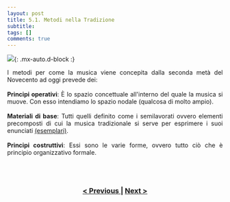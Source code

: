 ```yaml
---
layout: post
title: 5.1. Metodi nella Tradizione
subtitle:
tags: []
comments: true
---
```


![](https://velitch.github.io/velitch/assets/img/learn/il_paradigma_di_stockhausen/fig8.png){: .mx-auto.d-block :}
<p style="text-align:justify;">
I metodi per come la musica viene concepita dalla seconda metà del Novecento ad oggi prevede dei:
<br>
<br>
<b>Principi operativi</b>:
È lo spazio concettuale all'interno del quale la musica si muove. Con esso intendiamo lo spazio nodale (qualcosa di molto ampio).
<br>
<br>
<b>Materiali di base</b>:
Tutti quelli definito come i semilavorati ovvero elementi precomposti di cui la musica tradizionale si serve per esprimere i suoi enunciati <a href="https://velitch.github.io/velitch/2021-11-02-03_01_esemplari/">(esemplari)</a>.
<br>
<br>
<b>Principi costruttivi</b>:
Essi sono le varie forme, ovvero tutto ciò che è principio organizzativo formale.
</p>
<br>
<br>
<h3 style="text-align:center">
<a href="https://velitch.github.io/velitch/2021-11-02-04_04_galassia">< Previous </a>
|
<a href="https://velitch.github.io/velitch/2021-11-02-05_02_metodi_in_stockhausen/">Next ></a>
</h3>
